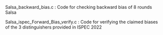 Salsa_backward_bias.c : Code for checking backward bias of 8 rounds Salsa


Salsa_ispec_Forward_Bias_verify.c  : Code for verifying the claimed biases of the 3 distinguishers provided in ISPEC 2022 

